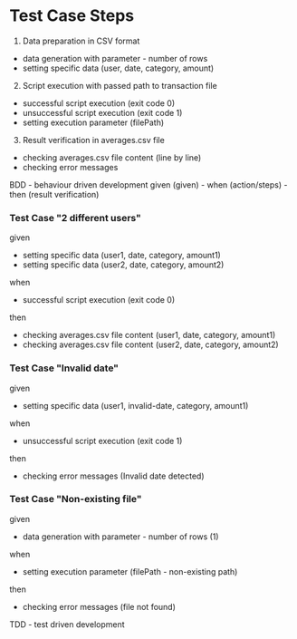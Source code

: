 # Test Case Steps

1) Data preparation in CSV format
- data generation with parameter - number of rows
- setting specific data (user, date, category, amount)

2) Script execution with passed path to transaction file
- successful script execution (exit code 0)
- unsuccessful script execution (exit code 1)
- setting execution parameter (filePath)

3) Result verification in averages.csv file
- checking averages.csv file content (line by line)
- checking error messages


BDD - behaviour driven development
given (given) - when (action/steps) - then (result verification)

### Test Case "2 different users"
given
- setting specific data (user1, date, category, amount1)
- setting specific data (user2, date, category, amount2)

when
- successful script execution (exit code 0)

then
- checking averages.csv file content (user1, date, category, amount1)
- checking averages.csv file content (user2, date, category, amount2)

### Test Case "Invalid date"
given
- setting specific data (user1, invalid-date, category, amount1)

when
- unsuccessful script execution (exit code 1)

then
- checking error messages (Invalid date detected)

### Test Case "Non-existing file"
given
- data generation with parameter - number of rows (1)

when
- setting execution parameter (filePath - non-existing path)

then
- checking error messages (file not found)

TDD - test driven development